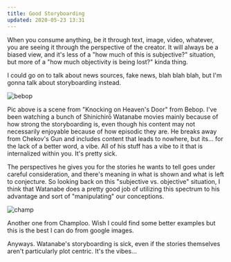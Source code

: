 ```yaml
---
title: Good Storyboarding
updated: 2020-05-23 13:31
---
```


When you consume anything, be it through text, image, video, whatever, you are seeing it through the perspective of the creator. It will always be a biased view, and it's less of a "how much of this is subjective?" situation, but more of a "how much objectivity is being lost?" kinda thing.  

I could go on to talk about news sources, fake news, blah blah blah, but I'm gonna talk about storyboarding instead. 

<div class="divider"></div>

![bebop](https://i.imgur.com/phzoesZ.jpg)

<div class="divider"></div>

Pic above is a scene from "Knocking on Heaven's Door" from Bebop. I've been watching a bunch of Shinichirō Watanabe movies mainly because of how strong the storyboarding is, even though his content may not necessarily enjoyable because of how episodic they are. He breaks away from Chekov's Gun and includes content that leads to nowhere, but its... for the lack of a better word, a vibe. All of his stuff has a vibe to it that is internalized within you. It's pretty sick. 

The perspectives he gives you for the stories he wants to tell goes under careful consideration, and there's meaning in what is shown and what is left to conjecture. So looking back on this "subjective vs. objective" situation, I think that Watanabe does a pretty good job of utilizing this spectrum to his advantage and sort of "manipulating" our conceptions. 

<div class="divider"></div>

![champ](https://i.imgur.com/EdQViJF.jpg)

<div class="divider"></div>

Another one from Champloo. Wish I could find some better examples but this is the best I can do from google images. 

Anyways. Watanabe's storyboarding is sick, even if the stories themselves aren't particularly plot centric. It's the vibes...   